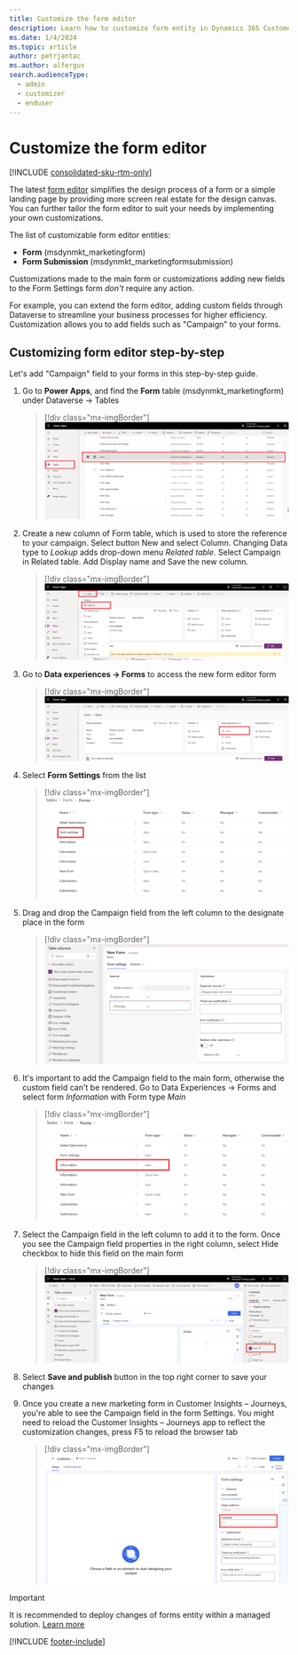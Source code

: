 ```yaml
---
title: Customize the form editor
description: Learn how to customize form entity in Dynamics 365 Customer Insights - Journeys.
ms.date: 1/4/2024
ms.topic: article
author: petrjantac
ms.author: alfergus
search.audienceType: 
  - admin
  - customizer
  - enduser
---
```


# Customize the form editor

[!INCLUDE [consolidated-sku-rtm-only](./includes/consolidated-sku-rtm-only.md)]

The latest [form editor](real-time-marketing-form-overview.md) simplifies the design process of a form or a simple landing page by providing more screen real estate for the design canvas. You can further tailor the form editor to suit your needs by implementing your own customizations.

The list of customizable form editor entities:

- **Form** (msdynmkt_marketingform)
- **Form Submission** (msdynmkt_marketingformsubmission)

Customizations made to the main form or customizations adding new fields to the Form Settings form *don't* require any action.

For example, you can extend the form editor, adding custom fields through Dataverse to streamline your business processes for higher efficiency. Customization allows you to add fields such as "Campaign" to your forms.

## Customizing form editor step-by-step

Let's add "Campaign" field to your forms in this step-by-step guide.

1. Go to **Power Apps**, and find the **Form** table (msdynmkt_marketingform) under Dataverse -> Tables

    > [!div class="mx-imgBorder"]
    > ![Form table.](media/real-time-marketing-form-customization-step1.png)

1. Create a new column of Form table, which is used to store the reference to your campaign. Select button New and select Column. Changing Data type to *Lookup* adds drop-down menu *Related table*. Select Campaign in Related table. Add Display name and Save the new column.

    > [!div class="mx-imgBorder"]
    > ![Create a new column of Form table.](media/real-time-marketing-form-customization-step2.png)

1. Go to **Data experiences -> Forms** to access the new form editor form

    > [!div class="mx-imgBorder"]
    > ![Data experiences -> Forms.](media/real-time-marketing-form-customization-step3.png)

1. Select **Form Settings** from the list

    > [!div class="mx-imgBorder"]
    > ![Form Settings.](media/real-time-marketing-form-customization-step4.png)

1. Drag and drop the Campaign field from the left column to the designate place in the form

    > [!div class="mx-imgBorder"]
    > ![Add Campaign field.](media/real-time-marketing-form-customization-step5.png)

1. It's important to add the Campaign field to the main form, otherwise the custom field can't be rendered. Go to Data Experiences -> Forms and select form *Information* with Form type *Main*

    > [!div class="mx-imgBorder"]
    > ![Add the Campaign field to the main form.](media/real-time-marketing-form-customization-step6.png)

1. Select the Campaign field in the left column to add it to the form. Once you see the Campaign field properties in the right column, select Hide checkbox to hide this field on the main form

    > [!div class="mx-imgBorder"]
    > ![Hide the field.](media/real-time-marketing-form-customization-step7.png)

1. Select **Save and publish** button in the top right corner to save your changes
1. Once you create a new marketing form in Customer Insights – Journeys, you're able to see the Campaign field in the form Settings. You might need to reload the Customer Insights – Journeys app to reflect the customization changes, press F5 to reload the browser tab
    > [!div class="mx-imgBorder"]
    > ![Final result in form editor.](media/real-time-marketing-form-customization-step8.png)

> [!IMPORTANT]
> It is recommended to deploy changes of forms entity within a managed solution. [Learn more](https://learn.microsoft.com/power-platform/alm/solution-concepts-alm)

[!INCLUDE [footer-include](./includes/footer-banner.md)]
